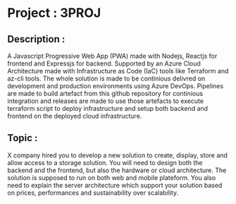 # Project : 3PROJ
## Description :

A Javascript Progressive Web App (PWA) made with Nodejs, Reactjs for frontend and Expressjs for backend. Supported by an Azure Cloud Architecture made with Infrastructure as Code (IaC) tools like Terraform and az-cli tools. The whole solution is made to be continious delivred on development and production environments using Azure DevOps. Pipelines are made to build artefact from this github repository for continious integration and releases are made to use those artefacts to execute terraform script to deploy infrastructure and setup both backend and frontend on the deployed cloud infrastructure.

##  Topic : 

X company hired you to develop a new solution to create, display, store and allow access to a storage solution. You will need to design both the backend and the frontend, but also the hardware or cloud architecture.
The solution is supposed to run on both web and mobile plateform. You also need to explain the server architecture which support your solution based on prices, performances and sustainability over scalability.
